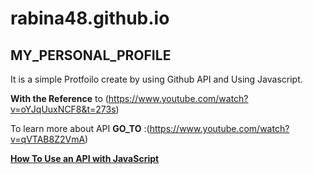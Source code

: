 # rabina48.github.io



## MY_PERSONAL_PROFILE

It is a simple Protfoilo create by using Github API and Using Javascript.

**With the Reference** to (https://www.youtube.com/watch?v=oYJqUuxNCF8&t=273s)


To learn more about API **GO_TO** :(https://www.youtube.com/watch?v=qVTAB8Z2VmA)


[**How To Use an API with JavaScript**](https://rapidapi.com/blog/how-to-use-an-api-with-javascript/)
